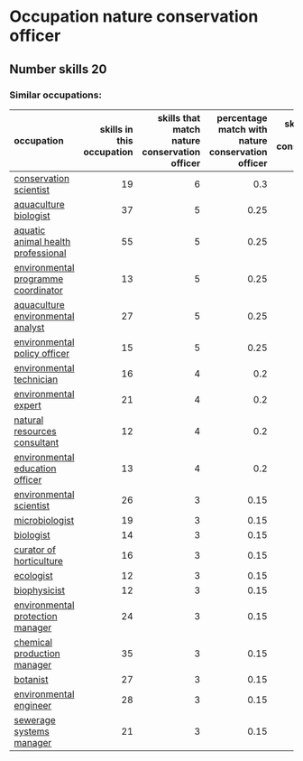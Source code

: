 # Occupation nature conservation officer
## Number skills 20
### Similar occupations:
| occupation                                                                    |   skills in this occupation |   skills that match nature conservation officer |   percentage match with nature conservation officer |   skills not in nature conservation officer |
|:------------------------------------------------------------------------------|----------------------------:|------------------------------------------------:|----------------------------------------------------:|--------------------------------------------:|
| [conservation scientist](conservation_scientist.md)                           |                          19 |                                               6 |                                                0.3  |                                          13 |
| [aquaculture biologist](aquaculture_biologist.md)                             |                          37 |                                               5 |                                                0.25 |                                          32 |
| [aquatic animal health professional](aquatic_animal_health_professional.md)   |                          55 |                                               5 |                                                0.25 |                                          50 |
| [environmental programme coordinator](environmental_programme_coordinator.md) |                          13 |                                               5 |                                                0.25 |                                           8 |
| [aquaculture environmental analyst](aquaculture_environmental_analyst.md)     |                          27 |                                               5 |                                                0.25 |                                          22 |
| [environmental policy officer](environmental_policy_officer.md)               |                          15 |                                               5 |                                                0.25 |                                          10 |
| [environmental technician](environmental_technician.md)                       |                          16 |                                               4 |                                                0.2  |                                          12 |
| [environmental expert](environmental_expert.md)                               |                          21 |                                               4 |                                                0.2  |                                          17 |
| [natural resources consultant](natural_resources_consultant.md)               |                          12 |                                               4 |                                                0.2  |                                           8 |
| [environmental education officer](environmental_education_officer.md)         |                          13 |                                               4 |                                                0.2  |                                           9 |
| [environmental scientist](environmental_scientist.md)                         |                          26 |                                               3 |                                                0.15 |                                          23 |
| [microbiologist](microbiologist.md)                                           |                          19 |                                               3 |                                                0.15 |                                          16 |
| [biologist](biologist.md)                                                     |                          14 |                                               3 |                                                0.15 |                                          11 |
| [curator of horticulture](curator_of_horticulture.md)                         |                          16 |                                               3 |                                                0.15 |                                          13 |
| [ecologist](ecologist.md)                                                     |                          12 |                                               3 |                                                0.15 |                                           9 |
| [biophysicist](biophysicist.md)                                               |                          12 |                                               3 |                                                0.15 |                                           9 |
| [environmental protection manager](environmental_protection_manager.md)       |                          24 |                                               3 |                                                0.15 |                                          21 |
| [chemical production manager](chemical_production_manager.md)                 |                          35 |                                               3 |                                                0.15 |                                          32 |
| [botanist](botanist.md)                                                       |                          27 |                                               3 |                                                0.15 |                                          24 |
| [environmental engineer](environmental_engineer.md)                           |                          28 |                                               3 |                                                0.15 |                                          25 |
| [sewerage systems manager](sewerage_systems_manager.md)                       |                          21 |                                               3 |                                                0.15 |                                          18 |
